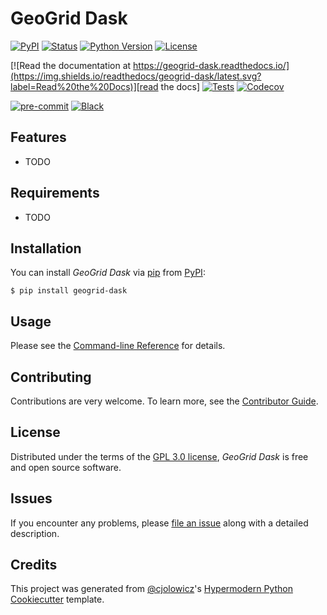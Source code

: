 # GeoGrid Dask

[![PyPI](https://img.shields.io/pypi/v/geogrid-dask.svg)][pypi status]
[![Status](https://img.shields.io/pypi/status/geogrid-dask.svg)][pypi status]
[![Python Version](https://img.shields.io/pypi/pyversions/geogrid-dask)][pypi status]
[![License](https://img.shields.io/pypi/l/geogrid-dask)][license]

[![Read the documentation at https://geogrid-dask.readthedocs.io/](https://img.shields.io/readthedocs/geogrid-dask/latest.svg?label=Read%20the%20Docs)][read the docs]
[![Tests](https://github.com/Giangblackk/geogrid-dask/workflows/Tests/badge.svg)][tests]
[![Codecov](https://codecov.io/gh/Giangblackk/geogrid-dask/branch/main/graph/badge.svg)][codecov]

[![pre-commit](https://img.shields.io/badge/pre--commit-enabled-brightgreen?logo=pre-commit&logoColor=white)][pre-commit]
[![Black](https://img.shields.io/badge/code%20style-black-000000.svg)][black]

[pypi status]: https://pypi.org/project/geogrid-dask/
[read the docs]: https://geogrid-dask.readthedocs.io/
[tests]: https://github.com/Giangblackk/geogrid-dask/actions?workflow=Tests
[codecov]: https://app.codecov.io/gh/Giangblackk/geogrid-dask
[pre-commit]: https://github.com/pre-commit/pre-commit
[black]: https://github.com/psf/black

## Features

- TODO

## Requirements

- TODO

## Installation

You can install _GeoGrid Dask_ via [pip] from [PyPI]:

```console
$ pip install geogrid-dask
```

## Usage

Please see the [Command-line Reference] for details.

## Contributing

Contributions are very welcome.
To learn more, see the [Contributor Guide].

## License

Distributed under the terms of the [GPL 3.0 license][license],
_GeoGrid Dask_ is free and open source software.

## Issues

If you encounter any problems,
please [file an issue] along with a detailed description.

## Credits

This project was generated from [@cjolowicz]'s [Hypermodern Python Cookiecutter] template.

[@cjolowicz]: https://github.com/cjolowicz
[pypi]: https://pypi.org/
[hypermodern python cookiecutter]: https://github.com/cjolowicz/cookiecutter-hypermodern-python
[file an issue]: https://github.com/Giangblackk/geogrid-dask/issues
[pip]: https://pip.pypa.io/

<!-- github-only -->

[license]: https://github.com/Giangblackk/geogrid-dask/blob/main/LICENSE
[contributor guide]: https://github.com/Giangblackk/geogrid-dask/blob/main/CONTRIBUTING.md
[command-line reference]: https://geogrid-dask.readthedocs.io/en/latest/usage.html
